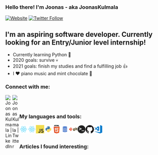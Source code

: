 ### Hello there! I'm Joonas - aka JoonasKulmala

[![Website](https://img.shields.io/website?label=LinkedIn.com&style=for-the-badge&url=https%3A%2F%2Fcodestackr.com)](https://www.linkedin.com/in/joonas-kulmala-0a583914a/)
[![Twitter Follow](https://img.shields.io/twitter/follow/JoonasKulmala?color=1DA1F2&logo=twitter&style=for-the-badge)](https://twitter.com/intent/follow?original_referer=https%3A%2F%2Fgithub.com%2FcodeSTACKr&screen_name=JoonasKulmala)

## I'm an aspiring software developer. Currently looking for an Entry/Junior level internship!

- Currently learning Python :snake:
- 2020 goals: survive :skull:
- 2021 goals: finish my studies and find a fulfilling job :+1:
- I :heart: piano music and mint chocolate :chocolate_bar:

### Connect with me:

<!--[<img align="left" alt="" width="22px" src="https://raw.githubusercontent.com/iconic/open-iconic/master/svg/globe.svg" />][website]-->
[<img align="left" alt="JoonasKulmala | LinkedIn" width="22px" src="https://cdn.jsdelivr.net/npm/simple-icons@v3/icons/linkedin.svg" />][linkedin]
[<img align="left" alt="JoonasKulmala | Twitter" width="22px" src="https://cdn.jsdelivr.net/npm/simple-icons@v3/icons/twitter.svg" />][twitter]

<br />
<br />

### My languages and tools:

[<img align="left" alt="React" width="26px" src="https://raw.githubusercontent.com/github/explore/80688e429a7d4ef2fca1e82350fe8e3517d3494d/topics/react/react.png" />][react]
[<img align="left" alt="React" width="26px" src="https://raw.githubusercontent.com/github/explore/80688e429a7d4ef2fca1e82350fe8e3517d3494d/topics/react/react.png" />][reactnative]
[<img align="left" alt="JavaScript" width="26px" src="https://raw.githubusercontent.com/github/explore/80688e429a7d4ef2fca1e82350fe8e3517d3494d/topics/javascript/javascript.png" />][javascript]
[<img align="left" alt="Python" width="26px" src="https://raw.githubusercontent.com/github/explore/78df643247d429f6cc873026c0622819ad797942/topics/python/python.png" />][python]
[<img align="left" alt="HTML5" width="26px" src="https://raw.githubusercontent.com/github/explore/80688e429a7d4ef2fca1e82350fe8e3517d3494d/topics/html/html.png" />][html5]
[<img align="left" alt="SQL" width="26px" src="https://raw.githubusercontent.com/github/explore/80688e429a7d4ef2fca1e82350fe8e3517d3494d/topics/sql/sql.png" />][sql]
[<img align="left" alt="Git" width="26px" src="https://raw.githubusercontent.com/github/explore/80688e429a7d4ef2fca1e82350fe8e3517d3494d/topics/git/git.png" />][git]
[<img align="left" alt="Terminal" width="26px" src="https://raw.githubusercontent.com/github/explore/80688e429a7d4ef2fca1e82350fe8e3517d3494d/topics/terminal/terminal.png" />][terminal]
[<img align="left" alt="GitHub" width="26px" src="https://raw.githubusercontent.com/github/explore/78df643247d429f6cc873026c0622819ad797942/topics/github/github.png" />][github]
[<img align="left" alt="Visual Studio Code" width="26px" src="https://raw.githubusercontent.com/github/explore/80688e429a7d4ef2fca1e82350fe8e3517d3494d/topics/visual-studio-code/visual-studio-code.png" />][visualstudiocode]

<br />
<br />

### Articles I found interesting:

<!--[website]: https://www.linkedin.com/in/joonas-kulmala-0a583914a/-->
[twitter]: https://twitter.com/JoonasKulmala
[linkedin]: https://www.linkedin.com/in/joonas-kulmala-0a583914a/

[github]: https://github.com/
[visualstudiocode]: https://code.visualstudio.com/
[git]: https://git-scm.com/
[terminal]: -

[html5]: https://html.com/html5/
[react]: https://reactjs.org/
[reactnative]: https://reactnative.dev/
[javascript]: https://www.javascript.com/
[python]: https://www.python.org/
[java]: https://www.java.com/en/
[sql]: -